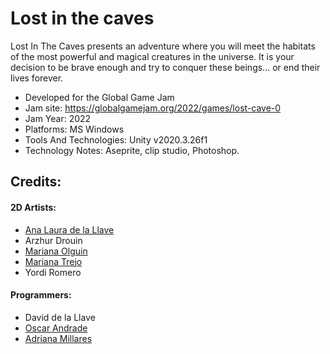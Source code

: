 # Lost in the caves

Lost In The Caves presents an adventure where you will meet the habitats of the most powerful and magical creatures in the universe. It is your decision to be brave enough and try to conquer these beings... or end their lives forever.

- Developed for the Global Game Jam 
- Jam site: https://globalgamejam.org/2022/games/lost-cave-0
- Jam Year: 2022
- Platforms: MS Windows
- Tools And Technologies: Unity v2020.3.26f1
- Technology Notes: Aseprite, clip studio, Photoshop.


## Credits: 
 
 #### 2D Artists:

  * [Ana Laura de la Llave]( https://anakeycas.artstation.com/)
  * Arzhur Drouin
  * [Mariana Olguin](https://www.artstation.com/marianaoo)
  * [Mariana Trejo](https://a01702161.myportfolio.com/)
  * Yordi Romero


#### Programmers:

  * David de la Llave
  * [Oscar Andrade](https://github.com/Enkoni187)
  * [Adriana Millares](https://github.com/AdrianaMillares)


